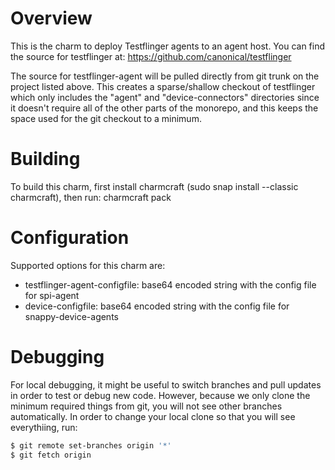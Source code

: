 # Overview

This is the charm to deploy Testflinger agents to an agent host.  You can find
the source for testflinger at: https://github.com/canonical/testflinger

The source for testflinger-agent will be pulled directly from git trunk on the
project listed above. This creates a sparse/shallow checkout of testflinger
which only includes the "agent" and "device-connectors" directories since it
doesn't require all of the other parts of the monorepo, and this keeps
the space used for the git checkout to a minimum.

# Building
To build this charm, first install charmcraft (sudo snap install --classic
charmcraft), then run: charmcraft pack

# Configuration
Supported options for this charm are:

  - testflinger-agent-configfile:
      base64 encoded string with the config file for spi-agent
  - device-configfile:
      base64 encoded string with the config file for snappy-device-agents

# Debugging
For local debugging, it might be useful to switch branches and pull updates
in order to test or debug new code. However, because we only clone the
minimum required things from git, you will not see other branches
automatically. In order to change your local clone so that you will see
everythiing, run:

   ```bash 
   $ git remote set-branches origin '*'
   $ git fetch origin
   ```
